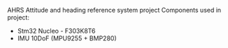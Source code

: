 AHRS
Attitude and heading reference system project
Components used in project:
- Stm32 Nucleo - F303K8T6
- IMU 10DoF (MPU9255 + BMP280)
